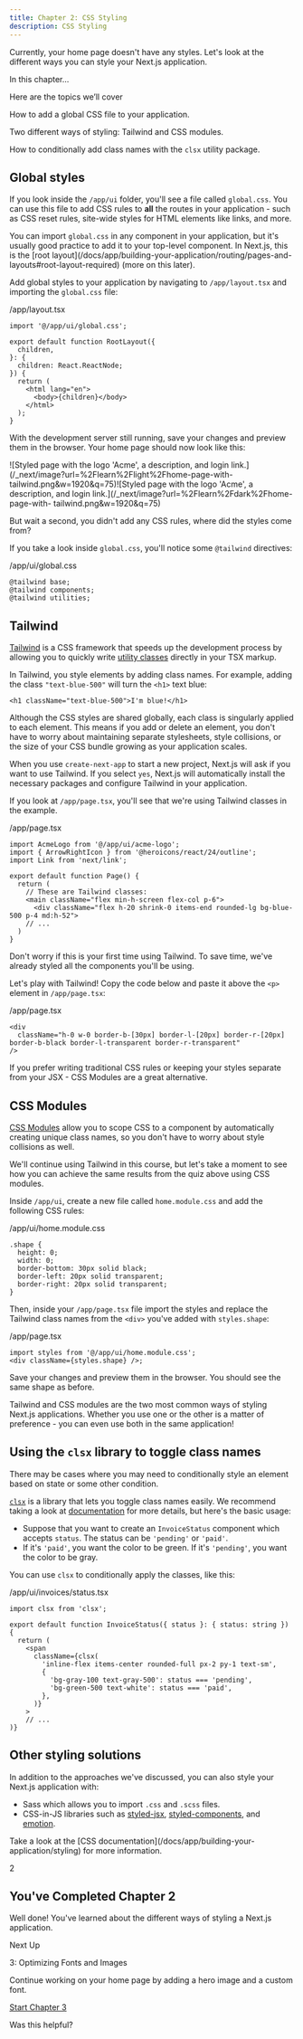 ```yaml
---
title: Chapter 2: CSS Styling
description: CSS Styling
---
```


Currently, your home page doesn't have any styles. Let's look at the different
ways you can style your Next.js application.

In this chapter...

Here are the topics we’ll cover

How to add a global CSS file to your application.

Two different ways of styling: Tailwind and CSS modules.

How to conditionally add class names with the `clsx` utility package.

## Global styles

If you look inside the `/app/ui` folder, you'll see a file called
`global.css`. You can use this file to add CSS rules to **all** the routes in
your application - such as CSS reset rules, site-wide styles for HTML elements
like links, and more.

You can import `global.css` in any component in your application, but it's
usually good practice to add it to your top-level component. In Next.js, this
is the [root layout](/docs/app/building-your-application/routing/pages-and-
layouts#root-layout-required) (more on this later).

Add global styles to your application by navigating to `/app/layout.tsx` and
importing the `global.css` file:

/app/layout.tsx

    
    
    import '@/app/ui/global.css';
     
    export default function RootLayout({
      children,
    }: {
      children: React.ReactNode;
    }) {
      return (
        <html lang="en">
          <body>{children}</body>
        </html>
      );
    }

With the development server still running, save your changes and preview them
in the browser. Your home page should now look like this:

![Styled page with the logo 'Acme', a description, and login
link.](/_next/image?url=%2Flearn%2Flight%2Fhome-page-with-
tailwind.png&w=1920&q=75)![Styled page with the logo 'Acme', a description,
and login link.](/_next/image?url=%2Flearn%2Fdark%2Fhome-page-with-
tailwind.png&w=1920&q=75)

But wait a second, you didn't add any CSS rules, where did the styles come
from?

If you take a look inside `global.css`, you'll notice some `@tailwind`
directives:

/app/ui/global.css

    
    
    @tailwind base;
    @tailwind components;
    @tailwind utilities;

## Tailwind

[Tailwind](https://tailwindcss.com/) is a CSS framework that speeds up the
development process by allowing you to quickly write [utility
classes](https://tailwindcss.com/docs/utility-first) directly in your TSX
markup.

In Tailwind, you style elements by adding class names. For example, adding the
class `"text-blue-500"` will turn the `<h1>` text blue:

    
    
    <h1 className="text-blue-500">I'm blue!</h1>

Although the CSS styles are shared globally, each class is singularly applied
to each element. This means if you add or delete an element, you don't have to
worry about maintaining separate stylesheets, style collisions, or the size of
your CSS bundle growing as your application scales.

When you use `create-next-app` to start a new project, Next.js will ask if you
want to use Tailwind. If you select `yes`, Next.js will automatically install
the necessary packages and configure Tailwind in your application.

If you look at `/app/page.tsx`, you'll see that we're using Tailwind classes
in the example.

/app/page.tsx

    
    
    import AcmeLogo from '@/app/ui/acme-logo';
    import { ArrowRightIcon } from '@heroicons/react/24/outline';
    import Link from 'next/link';
     
    export default function Page() {
      return (
        // These are Tailwind classes:
        <main className="flex min-h-screen flex-col p-6">
          <div className="flex h-20 shrink-0 items-end rounded-lg bg-blue-500 p-4 md:h-52">
        // ...
      )
    }

Don't worry if this is your first time using Tailwind. To save time, we've
already styled all the components you'll be using.

Let's play with Tailwind! Copy the code below and paste it above the `<p>`
element in `/app/page.tsx`:

/app/page.tsx

    
    
    <div
      className="h-0 w-0 border-b-[30px] border-l-[20px] border-r-[20px] border-b-black border-l-transparent border-r-transparent"
    />

If you prefer writing traditional CSS rules or keeping your styles separate
from your JSX - CSS Modules are a great alternative.

## CSS Modules

[CSS Modules](/docs/basic-features/built-in-css-support) allow you to scope
CSS to a component by automatically creating unique class names, so you don't
have to worry about style collisions as well.

We'll continue using Tailwind in this course, but let's take a moment to see
how you can achieve the same results from the quiz above using CSS modules.

Inside `/app/ui`, create a new file called `home.module.css` and add the
following CSS rules:

/app/ui/home.module.css

    
    
    .shape {
      height: 0;
      width: 0;
      border-bottom: 30px solid black;
      border-left: 20px solid transparent;
      border-right: 20px solid transparent;
    }

Then, inside your `/app/page.tsx` file import the styles and replace the
Tailwind class names from the `<div>` you've added with `styles.shape`:

/app/page.tsx

    
    
    import styles from '@/app/ui/home.module.css';
    <div className={styles.shape} />;

Save your changes and preview them in the browser. You should see the same
shape as before.

Tailwind and CSS modules are the two most common ways of styling Next.js
applications. Whether you use one or the other is a matter of preference - you
can even use both in the same application!

## Using the `clsx` library to toggle class names

There may be cases where you may need to conditionally style an element based
on state or some other condition.

[`clsx`](https://www.npmjs.com/package/clsx) is a library that lets you toggle
class names easily. We recommend taking a look at
[documentation](https://github.com/lukeed/clsx) for more details, but here's
the basic usage:

  * Suppose that you want to create an `InvoiceStatus` component which accepts `status`. The status can be `'pending'` or `'paid'`.
  * If it's `'paid'`, you want the color to be green. If it's `'pending'`, you want the color to be gray.

You can use `clsx` to conditionally apply the classes, like this:

/app/ui/invoices/status.tsx

    
    
    import clsx from 'clsx';
     
    export default function InvoiceStatus({ status }: { status: string }) {
      return (
        <span
          className={clsx(
            'inline-flex items-center rounded-full px-2 py-1 text-sm',
            {
              'bg-gray-100 text-gray-500': status === 'pending',
              'bg-green-500 text-white': status === 'paid',
            },
          )}
        >
        // ...
    )}

## Other styling solutions

In addition to the approaches we've discussed, you can also style your Next.js
application with:

  * Sass which allows you to import `.css` and `.scss` files.
  * CSS-in-JS libraries such as [styled-jsx](https://github.com/vercel/styled-jsx), [styled-components](https://github.com/vercel/next.js/tree/canary/examples/with-styled-components), and [emotion](https://github.com/vercel/next.js/tree/canary/examples/with-emotion).

Take a look at the [CSS documentation](/docs/app/building-your-
application/styling) for more information.

2

## You've Completed Chapter 2

Well done! You've learned about the different ways of styling a Next.js
application.

Next Up

3: Optimizing Fonts and Images

Continue working on your home page by adding a hero image and a custom font.

[Start Chapter 3](/learn/dashboard-app/optimizing-fonts-images)

Was this helpful?

